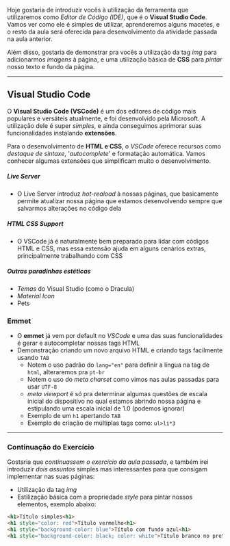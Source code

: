 
Hoje gostaria de introduzir vocês à utilização da ferramenta que utilizaremos como *Editor de Código (IDE)*, que é o **Visual Studio Code**. Vamos ver como ele é simples de utilizar, aprenderemos alguns macetes, e o resto da aula será oferecida para desenvolvimento da atividade passada na aula anterior.

Além disso, gostaria de demonstrar pra vocês a utilização da tag *img* para adicionarmos *imagens* à página, e uma utilização básica de **CSS** para *pintar* nosso texto e fundo da página.

---

## Visual Studio Code

O **Visual Studio Code (VSCode)** é um dos editores de código mais populares e versáteis atualmente, e foi desenvolvido pela Microsoft. A utilização dele é super *simples*, e ainda conseguimos aprimorar suas funcionalidades instalando **extensões**.

Para o desenvolvimento de **HTML e CSS**, o *VSCode* oferece recursos como *destaque de sintaxe*, '*autocomplete*' e formatação automática. Vamos conhecer algumas extensões que simplificam muito o desenvolvimento.

##### Live Server
- O Live Server introduz *hot-reaload* à nossas páginas, que basicamente permite atualizar nossa página que estamos desenvolvendo sempre que salvarmos alterações no código dela

##### HTML CSS Support
- O VSCode já é naturalmente bem preparado para lidar com códigos HTML e CSS, mas essa extensão ajuda em alguns cenários extras, principalmente trabalhando com CSS

##### Outras paradinhas estéticas
- *Temas* do Visual Studio (como o Dracula)
- *Material Icon*
- Pets

### Emmet
- O **emmet** já vem por default no *VSCode* e uma das suas funcionalidades é gerar e autocompletar nossas tags HTML
- Demonstração criando um novo arquivo HTML e criando tags facilmente usando `TAB`
	- Notem o uso padrão do `lang="en"` para definir a língua na tag de `html`, alteraremos pra `pt-br`
	- Notem o uso do *meta charset* como vimos nas aulas passadas para usar `UTF-8`
	- *meta viewport* é só pra determinar algumas questões de escala inicial do dispositivo no qual estamos abrindo nossa página e estipulando uma escala inicial de 1.0 (podemos ignorar)
	- Exemplo de um `h1` apertando `TAB`
	- Exemplo de criação de múltiplas tags como: `ul>li*3`

---

### Continuação do Exercício

Gostaria que *continuassem o exercício da aula passada*, e também irei introduzir *dois assuntos* simples mas interessantes para que consigam implementar nas suas páginas:
- Utilização da tag *img*
- Estilização básica com a propriedade *style* para pintar nossos elementos, exemplo abaixo:

```html
<h1>Título simples<h1>
<h1 style="color: red">Título vermelho<h1>
<h1 style="background-color: blue">Título com fundo azul<h1>
<h1 style="background-color: black; color: white">Título branco no preto<h1>
```